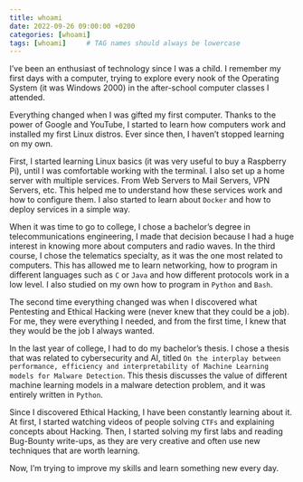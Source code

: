 ```yaml
---
title: whoami
date: 2022-09-26 09:00:00 +0200
categories: [whoami]
tags: [whoami]     # TAG names should always be lowercase
---
```


I’ve been an enthusiast of technology since I was a child. I remember my first days with a computer, trying to explore every nook of the Operating System (it was Windows 2000) in the after-school computer classes I attended.

Everything changed when I was gifted my first computer. Thanks to the power of Google and YouTube, I started to learn how computers work and installed my first Linux distros. Ever since then, I haven’t stopped learning on my own.

First, I started learning Linux basics (it was very useful to buy a Raspberry Pi), until I was comfortable working with the terminal. I also set up a home server with multiple services. From Web Servers to Mail Servers, VPN Servers, etc. This helped me to understand how these services work and how to configure them. I also started to learn about `Docker` and how to deploy services in a simple way.

When it was time to go to college, I chose a bachelor’s degree in telecommunications engineering, I made that decision because I had a huge interest in knowing more about computers and radio waves. In the third course, I chose the telematics specialty, as it was the one most related to computers. This has allowed me to learn networking, how to program in different languages such as `C` or `Java` and how different protocols work in a low level. I also studied on my own how to program in `Python` and `Bash`.

The second time everything changed was when I discovered what Pentesting and Ethical Hacking were (never knew that they could be a job). For me, they were everything I needed, and from the first time, I knew that they would be the job I always wanted.

In the last year of college, I had to do my bachelor’s thesis. I chose a thesis that was related to cybersecurity and AI, titled `On the interplay between performance, efficiency and interpretability of Machine Learning models for Malware Detection`. This thesis discusses the value of different machine learning models in a malware detection problem, and it was entirely written in `Python`.

Since I discovered Ethical Hacking, I have been constantly learning about it. At first, I started watching videos of people solving `CTFs` and explaining concepts about Hacking. Then, I started solving my first labs and reading Bug-Bounty write-ups, as they are very creative and often use new techniques that are worth learning.

Now, I’m trying to improve my skills and learn something new every day.
